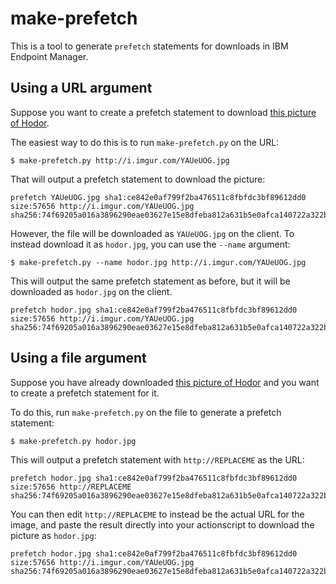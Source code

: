 make-prefetch
=============

This is a tool to generate `prefetch` statements for downloads in IBM Endpoint
Manager.

## Using a URL argument

Suppose you want to create a prefetch statement to download
[this picture of Hodor](http://i.imgur.com/YAUeUOG.jpg).

The easiest way to do this is to run `make-prefetch.py` on the URL:

    $ make-prefetch.py http://i.imgur.com/YAUeUOG.jpg

That will output a prefetch statement to download the picture:

    prefetch YAUeUOG.jpg sha1:ce842e0af799f2ba476511c8fbfdc3bf89612dd0 size:57656 http://i.imgur.com/YAUeUOG.jpg sha256:74f69205a016a3896290eae03627e15e8dfeba812a631b5e0afca140722a322b

However, the file will be downloaded as `YAUeUOG.jpg` on the client. To instead
download it as `hodor.jpg`, you can use the `--name` argument:

    $ make-prefetch.py --name hodor.jpg http://i.imgur.com/YAUeUOG.jpg

This will output the same prefetch statement as before, but it will be
downloaded as `hodor.jpg` on the client.

    prefetch hodor.jpg sha1:ce842e0af799f2ba476511c8fbfdc3bf89612dd0 size:57656 http://i.imgur.com/YAUeUOG.jpg sha256:74f69205a016a3896290eae03627e15e8dfeba812a631b5e0afca140722a322b

## Using a file argument

Suppose you have already downloaded 
[this picture of Hodor](http://i.imgur.com/YAUeUOG.jpg) and you want to create a
prefetch statement for it.

To do this, run `make-prefetch.py` on the file to generate a prefetch statement:

    $ make-prefetch.py hodor.jpg

This will output a prefetch statement with `http://REPLACEME` as the URL:

    prefetch hodor.jpg sha1:ce842e0af799f2ba476511c8fbfdc3bf89612dd0 size:57656 http://REPLACEME sha256:74f69205a016a3896290eae03627e15e8dfeba812a631b5e0afca140722a322b

You can then edit `http://REPLACEME` to instead be the actual URL for the image,
and paste the result directly into your actionscript to download the
picture as `hodor.jpg`:

    prefetch hodor.jpg sha1:ce842e0af799f2ba476511c8fbfdc3bf89612dd0 size:57656 http://i.imgur.com/YAUeUOG.jpg sha256:74f69205a016a3896290eae03627e15e8dfeba812a631b5e0afca140722a322b
